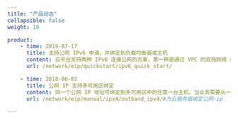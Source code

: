 ```yaml
---
title: "产品动态"
collapsible: false
weight: 10

product:
    - time: 2019-07-17
      title: 支持公网 IPv6 申请，并绑定到负载均衡器或主机
      content: 云平台支持两种 IPv6 连接公网的方案，第一种是通过 VPC 的双栈网络 DHCP 获取到 IPv6 地址，然后通过控制台为 IPv6 分配公网带宽的方式。第二种是您可以申请一个 IPv6 弹性公网 IP，并绑定到云服务器或者负载均衡器上。两种方式最大的区别在于：通过 VPC DHCP 获取的 IPv6 地址，在接入公网后，同时具备公网和 VPC 内网的访问能力；手动申请的 IPv6 地址只具有公网能力，无法与VPC内部的 IPv6 互通，逻辑与内网的 IPv4 是无法访问公网IPv4类似。您可以根据自己的网络需求和偏好进行选择。
      url: /network/eip/quickstart/ipv6_quick_start/

    - time: 2018-06-02
      title: 公网 IP 支持多可用区绑定
      content: 同一个公网 IP 地址可绑定到多可用区中的任意一台主机，当业务需要从一个可用区迁移到其他可用区时，服务端主机快速替换，IP地址保持不变，以快速迁移生产环境。
      url: /network/eip/manual/ipv4/outband_ipv4/#为云服务器绑定公网-ip

---
```


